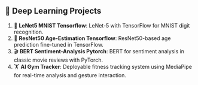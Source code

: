 ## 🧠 **Deep Learning Projects**

1. 🔢 **LeNet5 MNIST Tensorflow**: LeNet-5 with TensorFlow for MNIST digit recognition.
2. 🧑 **ResNet50 Age-Estimation Tensorflow**: ResNet50-based age prediction fine-tuned in TensorFlow.
3. 🎬 **BERT Sentiment-Analysis Pytorch**: BERT for sentiment analysis in classic movie reviews with PyTorch.
4. 🏋️ **AI Gym Tracker**: Deployable fitness tracking system using MediaPipe for real-time analysis and gesture interaction.